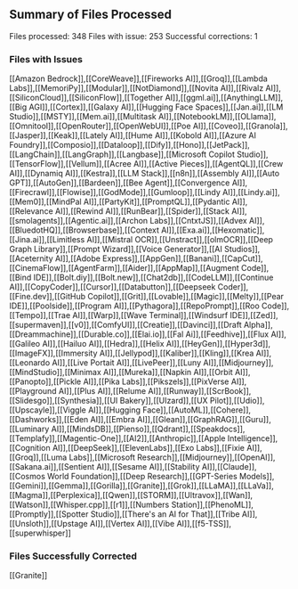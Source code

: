 
## Summary of Files Processed
Files processed: 348
Files with issue: 253
Successful corrections: 1

### Files with Issues
[[Amazon Bedrock]],[[CoreWeave]],[[Fireworks AI]],[[Groq]],[[Lambda Labs]],[[MemoriPy]],[[Modular]],[[NotDiamond]],[[Novita AI]],[[Rivalz AI]],[[SiliconCloud]],[[SiliconFlow]],[[Together AI]],[[ggml.ai]],[[AnythingLLM]],[[Big AGI]],[[Cortex]],[[Galaxy AI]],[[Hugging Face Spaces]],[[Jan.ai]],[[LM Studio]],[[MSTY]],[[Mem.ai]],[[Multitask AI]],[[NotebookLM]],[[OLlama]],[[Omnitool]],[[OpenRouter]],[[OpenWebUI]],[[Poe AI]],[[Coveo]],[[Granola]],[[Jasper]],[[Keak]],[[Lately AI]],[[Hume AI]],[[Kobold AI]],[[Azure AI Foundry]],[[Composio]],[[Dataloop]],[[Dify]],[[Hono]],[[JetPack]],[[LangChain]],[[LangGraph]],[[Langbase]],[[Microsoft Copilot Studio]],[[TensorFlow]],[[Vellum]],[[Acree AI]],[[Active Pieces]],[[AgentQL]],[[Crew AI]],[[Dynamiq AI]],[[Kestra]],[[LLM Stack]],[[n8n]],[[Assembly AI]],[[Auto GPT]],[[AutoGen]],[[Bardeen]],[[Bee Agent]],[[Convergence AI]],[[Firecrawl]],[[Flowise]],[[GodMode]],[[Gumloop]],[[Lindy AI]],[[Lindy.ai]],[[Mem0]],[[MindPal AI]],[[PartyKit]],[[PromptQL]],[[Pydantic AI]],[[Relevance AI]],[[Rewind AI]],[[RunBear]],[[Spider]],[[Stack AI]],[[smolagents]],[[Agentic.ai]],[[Archon Labs]],[[CntxtJS]],[[Advex AI]],[[BluedotHQ]],[[Browserbase]],[[Context AI]],[[Exa.ai]],[[Hexomatic]],[[Jina.ai]],[[Limitless AI]],[[Mistral OCR]],[[Unstract]],[[olmOCR]],[[Deep Graph Library]],[[Prompt Wizard]],[[Voice Generator]],[[AI Studios]],[[Aceternity AI]],[[Adobe Express]],[[AppGen]],[[Banani]],[[CapCut]],[[CinemaFlow]],[[AgentFarm]],[[Aider]],[[AppMap]],[[Augment Code]],[[Bind IDE]],[[Bolt.diy]],[[Bolt.new]],[[Chat2db]],[[CodeLLM]],[[Continue AI]],[[CopyCoder]],[[Cursor]],[[Databutton]],[[Deepseek Coder]],[[Fine.dev]],[[GitHub Copilot]],[[Grit]],[[Lovable]],[[Magic]],[[Melty]],[[Pear IDE]],[[Poolside]],[[Program AI]],[[Pythagora]],[[RepoPrompt]],[[Roo Code]],[[Tempo]],[[Trae AI]],[[Warp]],[[Wave Terminal]],[[Windsurf IDE]],[[Zed]],[[supermaven]],[[v0]],[[ComfyUI]],[[Creatie]],[[Davinci]],[[Draft Alpha]],[[Dreammachine]],[[Durable.co]],[[Elai.io]],[[Fal Ai]],[[Feedhive]],[[Flux AI]],[[Galileo AI]],[[Hailuo AI]],[[Hedra]],[[Helix AI]],[[HeyGen]],[[Hyper3d]],[[ImageFX]],[[Immersity AI]],[[Jellypod]],[[Kaliber]],[[Kling]],[[Krea AI]],[[Leonardo AI]],[[Live Portait AI]],[[LivePeer]],[[Luny AI]],[[Midjourney]],[[MindStudio]],[[Minimax AI]],[[Mureka]],[[Napkin AI]],[[Orbit AI]],[[Panopto]],[[Pickle AI]],[[Pika Labs]],[[Pikszels]],[[PixVerse AI]],[[Playground AI]],[[Plus AI]],[[Relume AI]],[[Runway]],[[ScrBook]],[[Slidesgo]],[[Synthesia]],[[UI Bakery]],[[UIzard]],[[UX Pilot]],[[Udio]],[[Upscayle]],[[Viggle AI]],[[Hugging Face]],[[AutoML]],[[Cohere]],[[Dashworks]],[[Eden AI]],[[Embra AI]],[[Glean]],[[GraphRAG]],[[Guru]],[[Luminary AI]],[[MindsDB]],[[Pienso]],[[Qdrant]],[[Speakdocs]],[[Templafy]],[[Magentic-One]],[[AI2]],[[Anthropic]],[[Apple Intelligence]],[[Cognition AI]],[[DeepSeek]],[[ElevenLabs]],[[Exo Labs]],[[Fixie AI]],[[Groq]],[[Luma Labs]],[[Microsoft Research]],[[Midjourney]],[[OpenAI]],[[Sakana.ai]],[[Sentient AI]],[[Sesame AI]],[[Stability AI]],[[Claude]],[[Cosmos World Foundation]],[[Deep Research]],[[GPT-Series Models]],[[Gemini]],[[Gemma]],[[Gorilla]],[[Granite]],[[Grok]],[[LLaMA]],[[LLaVa]],[[Magma]],[[Perplexica]],[[Qwen]],[[STORM]],[[Ultravox]],[[Wan]],[[Watson]],[[Whisper.cpp]],[[r1]],[[Numbers Station]],[[PhenoML]],[[Promptly]],[[Spotter Studio]],[[There's an AI for That]],[[Tribe AI]],[[Unsloth]],[[Upstage AI]],[[Vertex AI]],[[Vibe AI]],[[f5-TSS]],[[superwhisper]]

### Files Successfully Corrected
[[Granite]]
